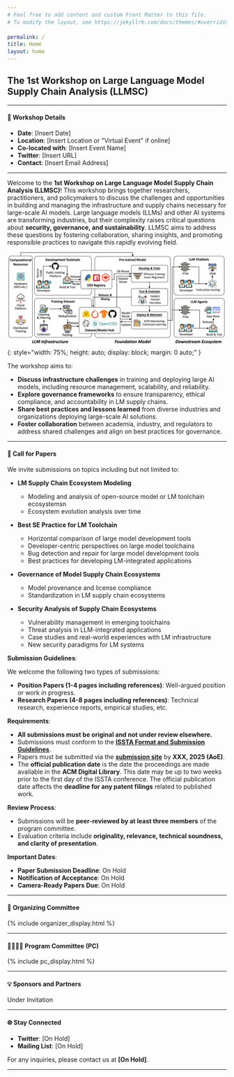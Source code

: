 ```yaml
---
# Feel free to add content and custom Front Matter to this file.
# To modify the layout, see https://jekyllrb.com/docs/themes/#overriding-theme-defaults

permalink: /
title: Home
layout: home
---
```


## **The 1st Workshop on Large Language Model Supply Chain Analysis (LLMSC)**
<!-- <p style="text-align: center;"><font size="5"><a href="https://eccv2024.ecva.net/">The 18th European Conference on Computer Vision 2024 in Milan, Italy</a>
</font></p>
<p style="text-align: center;"><font size="5">September 30th, 2024</font></p> -->
---

#### 📅 **Workshop Details**

- **Date**: [Insert Date]
- **Location**: [Insert Location or "Virtual Event" if online]
- **Co-located with**: [Insert Event Name] 
- **Twitter**: [Insert URL]  
- **Contact**: [Insert Email Address]

---

Welcome to the **1st Workshop on Large Language Model Supply Chain Analysis (LLMSC)**! This workshop brings together researchers, practitioners, and policymakers to discuss the challenges and opportunities in building and managing the infrastructure and supply chains necessary for large-scale AI models. Large language models (LLMs) and other AI systems are transforming industries, but their complexity raises critical questions about **security, governance, and sustainability**. LLMSC aims to address these questions by fostering collaboration, sharing insights, and promoting responsible practices to navigate this rapidly evolving field.

![Workshop Structure](assets/img/structure.png){: style="width: 75%; height: auto; display: block; margin: 0 auto;" }

The workshop aims to:

- **Discuss infrastructure challenges** in training and deploying large AI models, including resource management, scalability, and reliability.
- **Explore governance frameworks** to ensure transparency, ethical compliance, and accountability in LM supply chains.
- **Share best practices and lessons learned** from diverse industries and organizations deploying large-scale AI solutions.
- **Foster collaboration** between academia, industry, and regulators to address shared challenges and align on best practices for governance.

---

<span class='anchor' id='call-for-papers'></span>

#### 📢 **Call for Papers**

We invite submissions on topics including but not limited to:

- **LM Supply Chain Ecosystem Modeling**
  - Modeling and analysis of open-source model or LM toolchain ecosystemsn
  - Ecosystem evolution analysis over time

- **Best SE Practice for LM Toolchain**
  - Horizontal comparison of large model development tools
  - Developer-centric perspectives on large model toolchains
  - Bug detection and repair for large model development tools
  - Best practices for developing LM-integrated applications

- **Governance of Model Supply Chain Ecosystems**
  - Model provenance and license compliance
  - Standardization in LM supply chain ecosystems

- **Security Analysis of Supply Chain Ecosystems**
  - Vulnerability management in emerging toolchains
  - Threat analysis in LLM-integrated applications
  - Case studies and real-world experiences with LM infrastructure
  - New security paradigms for LM systems

**Submission Guidelines**:

We welcome the following two types of submissions:
- **Position Papers (1-4 pages including references)**: Well-argued position or work in progress.
- **Research Papers (4-8 pages including references)**: Technical research, experience reports, empirical studies, etc.

**Requirements**:

- **All submissions must be original and not under review elsewhere.**
- Submissions must conform to the **[ISSTA Format and Submission Guidelines]()**.
- Papers must be submitted via the **[submission site]()** by **XXX, 2025 (AoE)**.
- The **official publication date** is the date the proceedings are made available in the **ACM Digital Library**. This date may be up to two weeks prior to the first day of the ISSTA conference. The official publication date affects the **deadline for any patent filings** related to published work.

**Review Process**:
- Submissions will be **peer-reviewed by at least three members** of the program committee.
- Evaluation criteria include **originality, relevance, technical soundness, and clarity of presentation**.

**Important Dates**:

- **Paper Submission Deadline**: On Hold
- **Notification of Acceptance**: On Hold
- **Camera-Ready Papers Due**: On Hold

---

<span class='anchor' id='organization'></span>

#### 👥 **Organizing Committee**

{% include organizer_display.html %}

---

<span class='anchor' id='pc'></span>

#### 👩‍💻👨‍💻 **Program Committee (PC)**

{% include pc_display.html %}

---

<span class='anchor' id='sponsor'></span>

#### 💡 **Sponsors and Partners**

Under Invitation

<!-- {% include sponsor_display.html %} -->

---

<span class='anchor' id='contact'></span>

#### 🌐 **Stay Connected**

- **Twitter**: [On Hold]  
- **Mailing List**: [On Hold]  

For any inquiries, please contact us at **[On Hold]**.

---